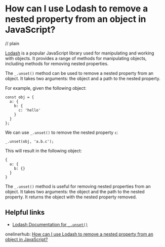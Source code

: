 # How can I use Lodash to remove a nested property from an object in JavaScript?
// plain

[Lodash](https://lodash.com/) is a popular JavaScript library used for manipulating and working with objects. It provides a range of methods for manipulating objects, including methods for removing nested properties.

The `_.unset()` method can be used to remove a nested property from an object. It takes two arguments: the object and a path to the nested property.

For example, given the following object:

```
const obj = {
  a: {
    b: {
      c: 'hello'
    }
  }
};
```

We can use `_.unset()` to remove the nested property `c`:

```
_.unset(obj, 'a.b.c');
```

This will result in the following object:

```
{
  a: {
    b: {}
  }
}
```

The `_.unset()` method is useful for removing nested properties from an object. It takes two arguments: the object and the path to the nested property. It returns the object with the nested property removed.

## Helpful links

- [Lodash Documentation for `_.unset()`](https://lodash.com/docs/4.17.15#unset)

onelinerhub: [How can I use Lodash to remove a nested property from an object in JavaScript?](https://onelinerhub.com/javascript-lodash/how-can-i-use-lodash-to-remove-a-nested-property-from-an-object-in-javascript)
